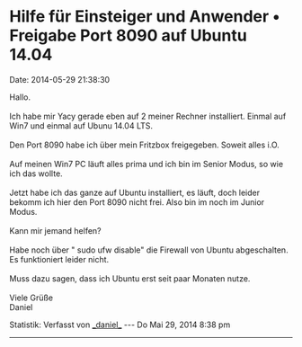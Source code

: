 Hilfe für Einsteiger und Anwender • Freigabe Port 8090 auf Ubuntu 14.04
=======================================================================

Date: 2014-05-29 21:38:30

Hallo.\
\
Ich habe mir Yacy gerade eben auf 2 meiner Rechner installiert. Einmal
auf Win7 und einmal auf Ubunu 14.04 LTS.\
\
Den Port 8090 habe ich über mein Fritzbox freigegeben. Soweit alles
i.O.\
\
Auf meinen Win7 PC läuft alles prima und ich bin im Senior Modus, so wie
ich das wollte.\
\
Jetzt habe ich das ganze auf Ubuntu installiert, es läuft, doch leider
bekomm ich hier den Port 8090 nicht frei. Also bin im noch im Junior
Modus.\
\
Kann mir jemand helfen?\
\
Habe noch über \" sudo ufw disable\" die Firewall von Ubuntu
abgeschalten. Es funktioniert leider nicht.\
\
Muss dazu sagen, dass ich Ubuntu erst seit paar Monaten nutze.\
\
Viele Grüße\
Daniel

Statistik: Verfasst von
[\_daniel\_](http://forum.yacy-websuche.de/memberlist.php?mode=viewprofile&u=9415)
--- Do Mai 29, 2014 8:38 pm

------------------------------------------------------------------------
